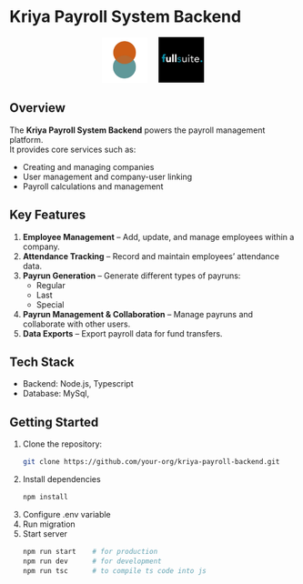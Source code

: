 # Kriya Payroll System Backend  

<p align="center">
  <img src="./public/kriya-logo.png" alt="Company Logo" height="80"/>
  &nbsp;&nbsp;&nbsp;
  <img src="./public/fs-logo.jpeg" alt="System Logo" height="80"/>
</p>  

## Overview  
The **Kriya Payroll System Backend** powers the payroll management platform.  
It provides core services such as:  
- Creating and managing companies  
- User management and company-user linking  
- Payroll calculations and management  

## Key Features  
1. **Employee Management** – Add, update, and manage employees within a company.  
2. **Attendance Tracking** – Record and maintain employees’ attendance data.  
3. **Payrun Generation** – Generate different types of payruns:  
   - Regular  
   - Last  
   - Special  
4. **Payrun Management & Collaboration** – Manage payruns and collaborate with other users.  
5. **Data Exports** – Export payroll data for fund transfers.  

## Tech Stack  
- Backend: Node.js, Typescript
- Database: MySql,  

## Getting Started  
1. Clone the repository:  
   ```bash
   git clone https://github.com/your-org/kriya-payroll-backend.git

2. Install dependencies
    ```bash
    npm install
3. Configure .env variable
4. Run migration
5. Start server
    ```bash 
    npm run start    # for production
    npm run dev      # for development
    npm run tsc      # to compile ts code into js
